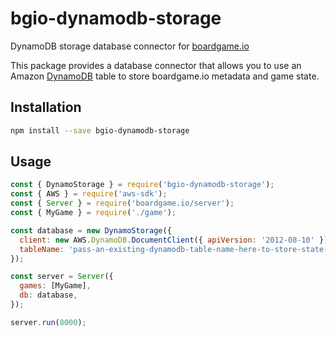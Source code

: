 # bgio-dynamodb-storage

DynamoDB storage database connector for [boardgame.io](https://boardgame.io/)

This package provides a database connector that allows you to use an Amazon [DynamoDB](https://aws.amazon.com/dynamodb/) table to store boardgame.io metadata and game state.

## Installation

```sh
npm install --save bgio-dynamodb-storage
```

## Usage

```js
const { DynamoStorage } = require('bgio-dynamodb-storage');
const { AWS } = require('aws-sdk');
const { Server } = require('boardgame.io/server');
const { MyGame } = require('./game');

const database = new DynamoStorage({
  client: new AWS.DynamoDB.DocumentClient({ apiVersion: '2012-08-10' }),
  tableName: 'pass-an-existing-dynamodb-table-name-here-to-store-state-in',
});

const server = Server({
  games: [MyGame],
  db: database,
});

server.run(8000);
```